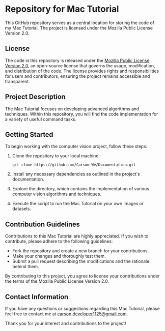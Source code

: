 # Repository for Mac Tutorial

This GitHub repository serves as a central location for storing the code of my Mac Tutorial. The project is licensed under the Mozilla Public License Version 2.0.

## License

The code in this repository is released under the [Mozilla Public License Version 2.0](https://www.mozilla.org/en-US/MPL/2.0/), an open-source license that governs the usage, modification, and distribution of the code. The license provides rights and responsibilities for users and contributors, ensuring the project remains accessible and transparent.

## Project Description

The Mac Tutorial focuses on developing advanced algorithms and techniques. Within this repository, you will find the code implementation for a variety of useful command tasks.

## Getting Started

To begin working with the computer vision project, follow these steps:

1. Clone the repository to your local machine:

   `
   git clone https://github.com/Carson-We/Documentation.git
   `

2. Install any necessary dependencies as outlined in the project's documentation.

3. Explore the directory, which contains the implementation of various computer vision algorithms and techniques.

4. Execute the script to run the Mac Tutorial on your own images or datasets.

## Contribution Guidelines

Contributions to this Mac Tutorial are highly appreciated. If you wish to contribute, please adhere to the following guidelines:

- Fork the repository and create a new branch for your contributions.
- Make your changes and thoroughly test them.
- Submit a pull request describing the modifications and the rationale behind them.

By contributing to this project, you agree to license your contributions under the terms of the Mozilla Public License Version 2.0.

## Contact Information

If you have any questions or suggestions regarding this Mac Tutorial, please feel free to contact me at [carson.developer1125@gmail.com](mailto:carson.developer1125@gmail.com).

Thank you for your interest and contributions to the project!
